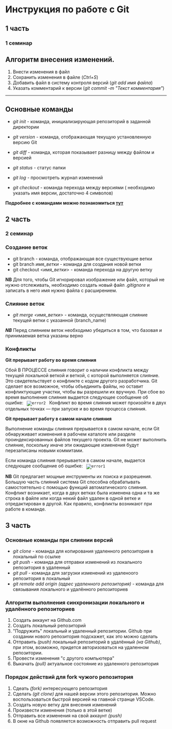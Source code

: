 # **Инструкция по работе с Git**

## 1 часть

### 1 семинар

## Алгоритм внесения изменений.

1. Внести изменения в файл
2. Сохранить изменения в файле (*Ctrl+S*)
3. Добавить файл в систему контроля версий (*git add имя файла*)
4. Указать комментарий к версии (*git commit -m "Текст комментария"*)
***
## Основные команды
* *git init* - команда, инициализирующая репозиторий в заданной директории

* *git version* - команда, отображающая текущую установленную версию Git

 * *git diff* - команда, которая показывает разницу между файлом и версией

 * *git status* - статус папки

 * *git log* - просмотреть журнал изменений

 * *git checkout* - команда перехода между версиями ( необходимо указать имя версии, достаточно 4 символов)

**Подробнее с командами можно познакомиться [тут](https://proglib.io/p/git-cheatsheet)**



## 2 часть

### 2 семинар

### Создание веток

* git branch - команда, отображающая все существующие ветки
* git branch *имя_ветки* - команда для создания новой ветки
* git checkout <*имя_ветки*> - команда перехода на другую ветку

**NB** Для того, чтобы Git игнорировал изображение или файл, который не нужно отслеживать, необходимо создать новый файл *.gitignore* и записать в него имя нужно файла с расширением.

### Слияние веток

* *git merge <имя_ветки>* - команда, осуществляющая слияние текущей ветки с указанной (branch_name)

__*NB*__ Перед слиянием веток необходимо убедиться в том, что базовая и принимаемая ветка указаны верно

### Конфликты
**Git прерывает работу во время слияния**

Сбой В ПРОЦЕССЕ слияния говорит о наличии конфликта между текущей локальной веткой и веткой, с которой выполняется слияние. Это свидетельствует о конфликте с кодом другого разработчика. Git сделает все возможное, чтобы объединить файлы, но оставит конфликтующие участки, чтобы вы разрешили их вручную. При сбое во время выполнения слияния выдается следующее сообщение об ошибке:
<code> ![error2](/error2.jpg)
</code>
Конфликт во время слияния может произойти в двух отдельных точках — при запуске и во время процесса слияния.

**Git прерывает работу в самом начале слияния**

Выполнение команды слияния прерывается в самом начале, если Git обнаруживает изменения в рабочем каталоге или разделе проиндексированных файлов текущего проекта. Git не может выполнить слияние, поскольку иначе эти ожидающие изменения будут перезаписаны новыми коммитами.
 
 Если команда слияния прерывается в самом начале, выдается следующее сообщение об ошибке:
 <code> ![error1](/error1.jpg)
</code>

__NB__ Git предлагает мощные инструменты их поиска и разрешения. Большую часть слияний система Git способна обрабатывать самостоятельно с помощью функций автоматического слияния. Конфликт возникает, когда в двух ветках была изменена одна и та же строка в файле или когда некий файл удален в одной ветке и отредактирован в другой. Как правило, конфликты возникают при работе в команде.

## 3 часть

### Основные команды при слиянии версий

* _git clone_ - команда для копирования удаленного репозитория в локальный по ссылке
* _git push_ - команда для отправки изменений из локального репозитория в удаленный
* _git pull_ - команда для загрузки изменений из удаленоого репозитория в локальный
* _git remote add origin (адрес удаленного репозитория)_ - команда для связывания локального и удалённого репозиториев

### Алгоритм выполнения синхронизации локального и удалённого репозиториев

1. Создать аккаунт на Github.com
2. Создать локальный репозиторий
3. "Подружить" локальный и удаленный репозитории. Github при создании нового репозитория подскажет, как это можно сделать
4. Отправить *(push)* локальный репозиторий в удалённый *(на Github)*, при этом, возможно, придется авторизоваться на удаленном репозитории.
5. Провести изменения "с другого компьютера"
6. Выкачать *(pull)* актуальное состояние из удаленного репозитория

### Порядок действий для **fork** чужого репозитория

1. Сдеать *(fork)* интересующего репозитория
2. Сделать *(git clone)* для нашей версии этого репозитория. Можно воспользоваться быстрой версией на главной странце VSCode.
3. Создать новую ветку для внесения изменений
4. Произвести изменения (только в этой ветке)
5. Отправить все изменения на свой аккаунт *(push)*
6. В окне на Github появляется возможность отправить pull request